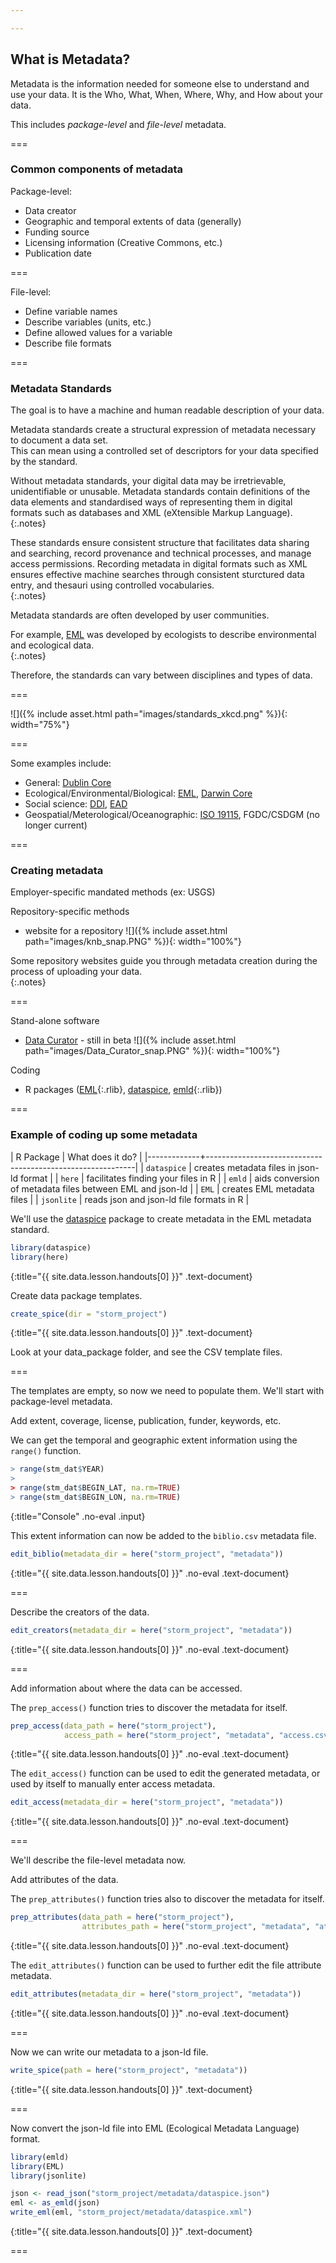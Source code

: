 ```yaml
---

---
```


## What is Metadata?

Metadata is the information needed for someone else to understand and use your data.  It is the Who, What, When, Where, Why, and How about your data.  

This includes _package-level_ and _file-level_ metadata.  

===

### Common components of metadata

Package-level:
 - Data creator 
 - Geographic and temporal extents of data (generally)
 - Funding source
 - Licensing information (Creative Commons, etc.)
 - Publication date

===

File-level:
 - Define variable names
 - Describe variables (units, etc.)
 - Define allowed values for a variable
 - Describe file formats

===

### Metadata Standards

The goal is to have a machine and human readable description of your data. 
 
Metadata standards create a structural expression of metadata necessary to document a data set.  
This can mean using a controlled set of descriptors for your data specified by the standard. 

Without metadata standards, your digital data may be irretrievable, unidentifiable or unusable. 
Metadata standards contain definitions of the data elements and standardised ways of representing them in digital formats such as databases and XML (eXtensible Markup Language).
{:.notes}

These standards ensure consistent structure that facilitates data sharing and searching, record provenance and technical processes, and manage access permissions.  Recording metadata in digital formats such as XML ensures effective machine searches through consistent sturctured data entry, and thesauri using controlled vocabularies.  
{:.notes}

Metadata standards are often developed by user communities.  

For example, [EML](https://knb.ecoinformatics.org/external//emlparser/docs/index.html) was developed by ecologists to describe environmental and ecological data.  
{:.notes}

Therefore, the standards can vary between disciplines and types of data.  

===

![]({% include asset.html path="images/standards_xkcd.png" %}){: width="75%"} 

===

Some examples include:

   - General: [Dublin Core](http://dublincore.org/)
   - Ecological/Environmental/Biological: [EML](https://knb.ecoinformatics.org/external//emlparser/docs/index.html), [Darwin Core](https://dwc.tdwg.org/)
   - Social science: [DDI](http://www.ddialliance.org/), [EAD](https://www.loc.gov/ead/) 
   - Geospatial/Meterological/Oceanographic: [ISO 19115](https://www.iso.org/standard/53798.html), FGDC/CSDGM (no longer current)

===

### Creating metadata

Employer-specific mandated methods (ex: USGS)

Repository-specific methods

   - website for a repository 
     ![]({% include asset.html path="images/knb_snap.PNG" %}){: width="100%"} 
     
Some repository websites guide you through metadata creation during the process of uploading your data.  
{:.notes}
     
===     
   
Stand-alone software
   
   - [Data Curator](https://github.com/ODIQueensland/data-curator) - still in beta
     ![]({% include asset.html path="images/Data_Curator_snap.PNG" %}){: width="100%"} 

Coding 

   - R packages ([EML](){:.rlib}, [dataspice](https://github.com/ropenscilabs/dataspice), [emld](){:.rlib})
 
===

### Example of coding up some metadata  

| R Package   | What does it do?                                           |
|-------------+------------------------------------------------------------|
| `dataspice` | creates metadata files in json-ld format                   |
| `here`      | facilitates finding your files in R                        |
| `emld`      | aids conversion of metadata files between EML and json-ld  |
| `EML`       | creates EML metadata files                                 |
| `jsonlite`  | reads json and json-ld file formats in R                   |


We'll use the [dataspice](https://github.com/ropenscilabs/dataspice) package to create metadata in the EML metadata standard. 



~~~r
library(dataspice) 
library(here)
~~~
{:title="{{ site.data.lesson.handouts[0] }}" .text-document}


Create data package templates.



~~~r
create_spice(dir = "storm_project")
~~~
{:title="{{ site.data.lesson.handouts[0] }}" .text-document}

 
Look at your data_package folder, and see the CSV template files. 
 
=== 
 
The templates are empty, so now we need to populate them. 
We'll start with package-level metadata. 

Add extent, coverage, license, publication, funder, keywords, etc. 

We can get the temporal and geographic extent information using the `range()` function. 



~~~r
> range(stm_dat$YEAR)
> 
> range(stm_dat$BEGIN_LAT, na.rm=TRUE)
> range(stm_dat$BEGIN_LON, na.rm=TRUE)
~~~
{:title="Console" .no-eval .input}

  
This extent information can now be added to the `biblio.csv` metadata file.  
  


~~~r
edit_biblio(metadata_dir = here("storm_project", "metadata"))
~~~
{:title="{{ site.data.lesson.handouts[0] }}" .no-eval .text-document}


===

Describe the creators of the data. 



~~~r
edit_creators(metadata_dir = here("storm_project", "metadata"))
~~~
{:title="{{ site.data.lesson.handouts[0] }}" .no-eval .text-document}


===

Add information about where the data can be accessed.

The `prep_access()` function tries to discover the metadata for itself.  



~~~r
prep_access(data_path = here("storm_project"),
            access_path = here("storm_project", "metadata", "access.csv"))
~~~
{:title="{{ site.data.lesson.handouts[0] }}" .no-eval .text-document}

  
The `edit_access()` function can be used to edit the generated metadata, or used by itself to manually enter access metadata.    
  


~~~r
edit_access(metadata_dir = here("storm_project", "metadata"))
~~~
{:title="{{ site.data.lesson.handouts[0] }}" .no-eval .text-document}


===

We'll describe the file-level metadata now.

Add attributes of the data.

The `prep_attributes()` function tries also to discover the metadata for itself.  



~~~r
prep_attributes(data_path = here("storm_project"),
                attributes_path = here("storm_project", "metadata", "attributes.csv"))  
~~~
{:title="{{ site.data.lesson.handouts[0] }}" .no-eval .text-document}

  
The `edit_attributes()` function can be used to further edit the file attribute metadata.    
  


~~~r
edit_attributes(metadata_dir = here("storm_project", "metadata"))
~~~
{:title="{{ site.data.lesson.handouts[0] }}" .no-eval .text-document}


===

Now we can write our metadata to a json-ld file.



~~~r
write_spice(path = here("storm_project", "metadata"))
~~~
{:title="{{ site.data.lesson.handouts[0] }}" .text-document}


===

Now convert the json-ld file into EML (Ecological Metadata Language) format.



~~~r
library(emld) 
library(EML) 
library(jsonlite)

json <- read_json("storm_project/metadata/dataspice.json")
eml <- as_emld(json)
write_eml(eml, "storm_project/metadata/dataspice.xml")
~~~
{:title="{{ site.data.lesson.handouts[0] }}" .text-document}


===
